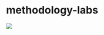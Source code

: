# methodology-labs
<a href="https://codeclimate.com/github/1l1k3tw3nty5/methodology-labs/maintainability"><img src="https://api.codeclimate.com/v1/badges/2b85919df9932d3071ae/maintainability" /></a>
